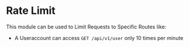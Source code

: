 # Rate Limit
This module can be used to Limit Requests to Specific Routes like:

- A Useraccount can access `GET /api/v1/user` only 10 times per minute
